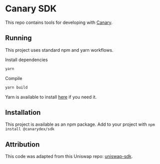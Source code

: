 # Canary SDK
This repo contains tools for developing with [Canary](https://canary.exchange).

## Running
This project uses standard npm and yarn workflows.

Install dependencies

```sh
yarn
```

Compile
```sh
yarn build
```

Yarn is available to install [here](https://classic.yarnpkg.com/en/docs/install/#debian-stable) if you need it.

## Installation
This project is available as an npm package. Add to your project with `npm install @canarydex/sdk`

## Attribution
This code was adapted from this Uniswap repo: [uniswap-sdk](https://github.com/Uniswap/sdk).
